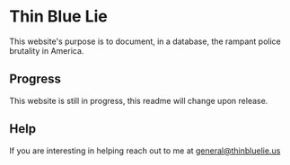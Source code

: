 # Thin Blue Lie

This website's purpose is to document, in a database, the rampant police brutality in America. 

## Progress
This website is still in progress, this readme will change upon release. 

## Help
If you are interesting in helping reach out to me at general@thinbluelie.us
